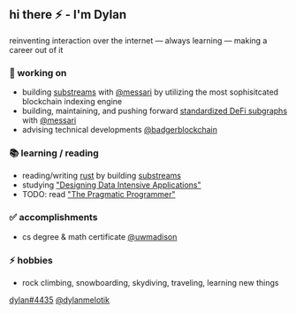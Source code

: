 ## hi there ⚡ - I'm Dylan

reinventing interaction over the internet — always learning — making a career out of it

### 🔭 working on

- building [substreams](https://substreams.streamingfast.io/) with [@messari](https://github.com/messari/substreams) by utilizing the most sophisitcated blockchain indexing engine
- building, maintaining, and pushing forward [standardized DeFi subgraphs](https://github.com/messari/subgraphs) with [@messari](https://messari.io/)
- advising technical developments [@badgerblockchain](https://www.badgerblockchain.com/)

### 📚 learning / reading

- reading/writing [rust](https://www.rust-lang.org/) by building [substreams](https://substreams.streamingfast.io/)
- studying ["Designing Data Intensive Applications"](https://www.oreilly.com/library/view/designing-data-intensive-applications/9781491903063/)
- TODO: read ["The Pragmatic Programmer"](https://pragprog.com/titles/tpp20/the-pragmatic-programmer-20th-anniversary-edition/)

### ✅ accomplishments

- cs degree & math certificate [@uwmadison](https://www.cs.wisc.edu/) 

### ⚡ hobbies

- rock climbing, snowboarding, skydiving, traveling, learning new things

[dylan#4435](https://discord.com/users/956569388952223744) [@dylanmelotik](https://twitter.com/dylanmelotik)


<!--
**dmelotik/dmelotik** is a ✨ _special_ ✨ repository because its `README.md` (this file) appears on your GitHub profile.
-->
